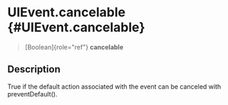 UIEvent.cancelable {#UIEvent.cancelable}
==================

> [Boolean]{role="ref"} **cancelable**

Description
-----------

True if the default action associated with the event can be canceled
with preventDefault().
